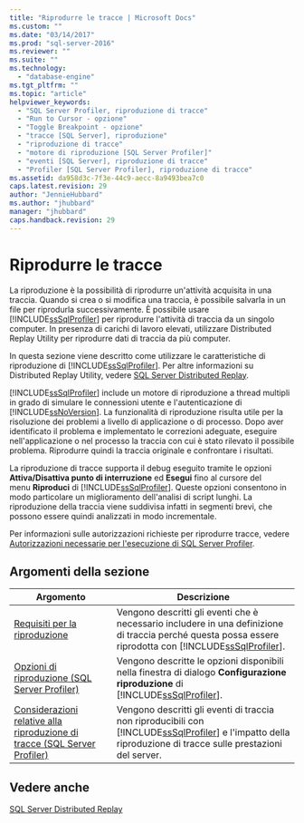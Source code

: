 ```yaml
---
title: "Riprodurre le tracce | Microsoft Docs"
ms.custom: ""
ms.date: "03/14/2017"
ms.prod: "sql-server-2016"
ms.reviewer: ""
ms.suite: ""
ms.technology: 
  - "database-engine"
ms.tgt_pltfrm: ""
ms.topic: "article"
helpviewer_keywords: 
  - "SQL Server Profiler, riproduzione di tracce"
  - "Run to Cursor - opzione"
  - "Toggle Breakpoint - opzione"
  - "tracce [SQL Server], riproduzione"
  - "riproduzione di tracce"
  - "motore di riproduzione [SQL Server Profiler]"
  - "eventi [SQL Server], riproduzione di tracce"
  - "Profiler [SQL Server Profiler], riproduzione di tracce"
ms.assetid: da958d3c-7f3e-44c9-aecc-8a9493bea7c0
caps.latest.revision: 29
author: "JennieHubbard"
ms.author: "jhubbard"
manager: "jhubbard"
caps.handback.revision: 29
---
```

# Riprodurre le tracce
  La riproduzione è la possibilità di riprodurre un'attività acquisita in una traccia. Quando si crea o si modifica una traccia, è possibile salvarla in un file per riprodurla successivamente. È possibile usare [!INCLUDE[ssSqlProfiler](../../includes/sssqlprofiler-md.md)] per riprodurre l'attività di traccia da un singolo computer. In presenza di carichi di lavoro elevati, utilizzare Distributed Replay Utility per riprodurre dati di traccia da più computer.  
  
 In questa sezione viene descritto come utilizzare le caratteristiche di riproduzione di [!INCLUDE[ssSqlProfiler](../../includes/sssqlprofiler-md.md)]. Per altre informazioni su Distributed Replay Utility, vedere [SQL Server Distributed Replay](../../tools/distributed-replay/sql-server-distributed-replay.md).  
  
 [!INCLUDE[ssSqlProfiler](../../includes/sssqlprofiler-md.md)] include un motore di riproduzione a thread multipli in grado di simulare le connessioni utente e l'autenticazione di [!INCLUDE[ssNoVersion](../../includes/ssnoversion-md.md)]. La funzionalità di riproduzione risulta utile per la risoluzione dei problemi a livello di applicazione o di processo. Dopo aver identificato il problema e implementato le correzioni adeguate, eseguire nell'applicazione o nel processo la traccia con cui è stato rilevato il possibile problema. Riprodurre quindi la traccia originale e confrontare i risultati.  
  
 La riproduzione di tracce supporta il debug eseguito tramite le opzioni **Attiva/Disattiva punto di interruzione** ed **Esegui** fino al cursore del menu **Riproduci** di [!INCLUDE[ssSqlProfiler](../../includes/sssqlprofiler-md.md)]. Queste opzioni consentono in modo particolare un miglioramento dell'analisi di script lunghi. La riproduzione della traccia viene suddivisa infatti in segmenti brevi, che possono essere quindi analizzati in modo incrementale.  
  
 Per informazioni sulle autorizzazioni richieste per riprodurre tracce, vedere [Autorizzazioni necessarie per l'esecuzione di SQL Server Profiler](../../tools/sql-server-profiler/permissions-required-to-run-sql-server-profiler.md).  
  
## Argomenti della sezione  
  
|Argomento|Descrizione|  
|-----------|-----------------|  
|[Requisiti per la riproduzione](../../tools/sql-server-profiler/replay-requirements.md)|Vengono descritti gli eventi che è necessario includere in una definizione di traccia perché questa possa essere riprodotta con [!INCLUDE[ssSqlProfiler](../../includes/sssqlprofiler-md.md)].|  
|[Opzioni di riproduzione &#40;SQL Server Profiler&#41;](../../tools/sql-server-profiler/replay-options-sql-server-profiler.md)|Vengono descritte le opzioni disponibili nella finestra di dialogo **Configurazione riproduzione** di [!INCLUDE[ssSqlProfiler](../../includes/sssqlprofiler-md.md)].|  
|[Considerazioni relative alla riproduzione di tracce &#40;SQL Server Profiler&#41;](../../tools/sql-server-profiler/considerations-for-replaying-traces-sql-server-profiler.md)|Vengono descritti gli eventi di traccia non riproducibili con [!INCLUDE[ssSqlProfiler](../../includes/sssqlprofiler-md.md)] e l'impatto della riproduzione di tracce sulle prestazioni del server.|  
  
## Vedere anche  
 [SQL Server Distributed Replay](../../tools/distributed-replay/sql-server-distributed-replay.md)  
  
  